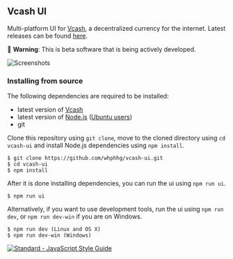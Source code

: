 ## Vcash UI
Multi-platform UI for [Vcash](https://vcash.info/), a decentralized currency for the internet. Latest releases can be found [here](https://github.com/whphhg/vcash-ui/releases).

:hatching_chick: **Warning**: This is beta software that is being actively developed.

![Screenshots](http://i.imgur.com/zfjel56.gif)

### Installing from source
The following dependencies are required to be installed:
* latest version of [Vcash](https://vcash.info/wallets.php)
* latest version of [Node.js](https://nodejs.org/en/download/current/) ([Ubuntu users](https://nodejs.org/en/download/package-manager/#debian-and-ubuntu-based-linux-distributions))
* git

Clone this repository using ``git clone``, move to the cloned directory using ``cd vcash-ui`` and install Node.js dependencies using ``npm install``.

    $ git clone https://github.com/whphhg/vcash-ui.git
    $ cd vcash-ui
    $ npm install

After it is done installing dependencies, you can run the ui using ``npm run ui``.

    $ npm run ui

Alternatively, if you want to use development tools, run the ui using ``npm run dev``, or ``npm run dev-win`` if you are on Windows.

    $ npm run dev (Linux and OS X)
    $ npm run dev-win (Windows)

[![Standard - JavaScript Style Guide](https://cdn.rawgit.com/feross/standard/master/badge.svg)](https://github.com/feross/standard)

